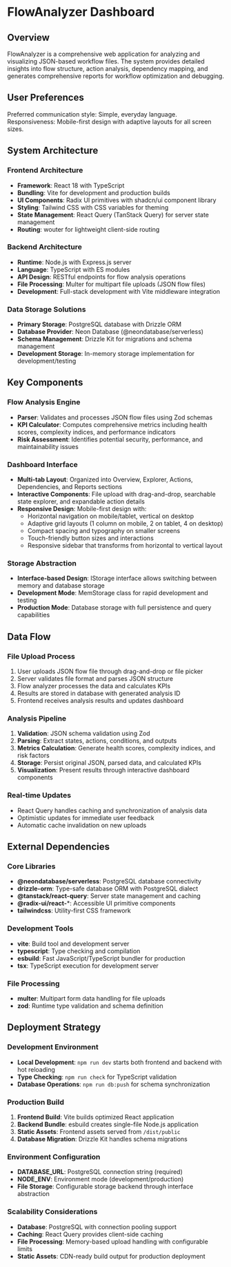 # FlowAnalyzer Dashboard

## Overview

FlowAnalyzer is a comprehensive web application for analyzing and visualizing JSON-based workflow files. The system provides detailed insights into flow structure, action analysis, dependency mapping, and generates comprehensive reports for workflow optimization and debugging.

## User Preferences

Preferred communication style: Simple, everyday language.
Responsiveness: Mobile-first design with adaptive layouts for all screen sizes.

## System Architecture

### Frontend Architecture
- **Framework**: React 18 with TypeScript
- **Bundling**: Vite for development and production builds
- **UI Components**: Radix UI primitives with shadcn/ui component library
- **Styling**: Tailwind CSS with CSS variables for theming
- **State Management**: React Query (TanStack Query) for server state management
- **Routing**: wouter for lightweight client-side routing

### Backend Architecture
- **Runtime**: Node.js with Express.js server
- **Language**: TypeScript with ES modules
- **API Design**: RESTful endpoints for flow analysis operations
- **File Processing**: Multer for multipart file uploads (JSON flow files)
- **Development**: Full-stack development with Vite middleware integration

### Data Storage Solutions
- **Primary Storage**: PostgreSQL database with Drizzle ORM
- **Database Provider**: Neon Database (@neondatabase/serverless)
- **Schema Management**: Drizzle Kit for migrations and schema management
- **Development Storage**: In-memory storage implementation for development/testing

## Key Components

### Flow Analysis Engine
- **Parser**: Validates and processes JSON flow files using Zod schemas
- **KPI Calculator**: Computes comprehensive metrics including health scores, complexity indices, and performance indicators
- **Risk Assessment**: Identifies potential security, performance, and maintainability issues

### Dashboard Interface
- **Multi-tab Layout**: Organized into Overview, Explorer, Actions, Dependencies, and Reports sections
- **Interactive Components**: File upload with drag-and-drop, searchable state explorer, and expandable action details
- **Responsive Design**: Mobile-first design with:
  - Horizontal navigation on mobile/tablet, vertical on desktop
  - Adaptive grid layouts (1 column on mobile, 2 on tablet, 4 on desktop)
  - Compact spacing and typography on smaller screens
  - Touch-friendly button sizes and interactions
  - Responsive sidebar that transforms from horizontal to vertical layout

### Storage Abstraction
- **Interface-based Design**: IStorage interface allows switching between memory and database storage
- **Development Mode**: MemStorage class for rapid development and testing
- **Production Mode**: Database storage with full persistence and query capabilities

## Data Flow

### File Upload Process
1. User uploads JSON flow file through drag-and-drop or file picker
2. Server validates file format and parses JSON structure
3. Flow analyzer processes the data and calculates KPIs
4. Results are stored in database with generated analysis ID
5. Frontend receives analysis results and updates dashboard

### Analysis Pipeline
1. **Validation**: JSON schema validation using Zod
2. **Parsing**: Extract states, actions, conditions, and outputs
3. **Metrics Calculation**: Generate health scores, complexity indices, and risk factors
4. **Storage**: Persist original JSON, parsed data, and calculated KPIs
5. **Visualization**: Present results through interactive dashboard components

### Real-time Updates
- React Query handles caching and synchronization of analysis data
- Optimistic updates for immediate user feedback
- Automatic cache invalidation on new uploads

## External Dependencies

### Core Libraries
- **@neondatabase/serverless**: PostgreSQL database connectivity
- **drizzle-orm**: Type-safe database ORM with PostgreSQL dialect
- **@tanstack/react-query**: Server state management and caching
- **@radix-ui/react-***: Accessible UI primitive components
- **tailwindcss**: Utility-first CSS framework

### Development Tools
- **vite**: Build tool and development server
- **typescript**: Type checking and compilation
- **esbuild**: Fast JavaScript/TypeScript bundler for production
- **tsx**: TypeScript execution for development server

### File Processing
- **multer**: Multipart form data handling for file uploads
- **zod**: Runtime type validation and schema definition

## Deployment Strategy

### Development Environment
- **Local Development**: `npm run dev` starts both frontend and backend with hot reloading
- **Type Checking**: `npm run check` for TypeScript validation
- **Database Operations**: `npm run db:push` for schema synchronization

### Production Build
1. **Frontend Build**: Vite builds optimized React application
2. **Backend Bundle**: esbuild creates single-file Node.js application
3. **Static Assets**: Frontend assets served from `/dist/public`
4. **Database Migration**: Drizzle Kit handles schema migrations

### Environment Configuration
- **DATABASE_URL**: PostgreSQL connection string (required)
- **NODE_ENV**: Environment mode (development/production)
- **File Storage**: Configurable storage backend through interface abstraction

### Scalability Considerations
- **Database**: PostgreSQL with connection pooling support
- **Caching**: React Query provides client-side caching
- **File Processing**: Memory-based upload handling with configurable limits
- **Static Assets**: CDN-ready build output for production deployment